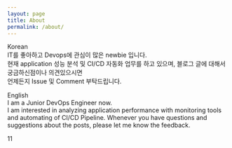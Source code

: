 ```yaml
---
layout: page
title: About
permalink: /about/
---
```

Korean  
IT를 좋아하고 Devops에 관심이 많은 newbie 입니다.  
현재 application 성능 분석 및 CI/CD 자동화 업무를 하고 있으며, 블로그 글에 대해서 궁금하신점이나 의견있으시면  
언제든지 Issue 및 Comment 부탁드립니다.  

English  
I am a Junior DevOps Engineer now.  
I am interested in analyzing application performance with monitoring tools and automating of CI/CD Pipeline. 
Whenever you have questions and suggestions about the posts, please let me know the feedback. 

11
